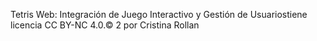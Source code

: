 Tetris Web: Integración de Juego Interactivo y Gestión de Usuariostiene licencia CC BY-NC 4.0.© 2 por Cristina Rollan 
